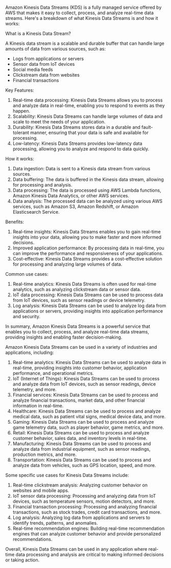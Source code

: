 Amazon Kinesis Data Streams (KDS) is a fully managed service offered by AWS that makes it easy to collect, process, and analyze real-time data streams. Here's a breakdown of what Kinesis Data Streams is and how it works:

What is a Kinesis Data Stream?

A Kinesis data stream is a scalable and durable buffer that can handle large amounts of data from various sources, such as:

- Logs from applications or servers
- Sensor data from IoT devices
- Social media feeds
- Clickstream data from websites
- Financial transactions

Key Features:

1. Real-time data processing: Kinesis Data Streams allows you to process and analyze data in real-time, enabling you to respond to events as they happen.
2. Scalability: Kinesis Data Streams can handle large volumes of data and scale to meet the needs of your application.
3. Durability: Kinesis Data Streams stores data in a durable and fault-tolerant manner, ensuring that your data is safe and available for processing.
4. Low-latency: Kinesis Data Streams provides low-latency data processing, allowing you to analyze and respond to data quickly.

How it works:

1. Data ingestion: Data is sent to a Kinesis data stream from various sources.
2. Data buffering: The data is buffered in the Kinesis data stream, allowing for processing and analysis.
3. Data processing: The data is processed using AWS Lambda functions, Amazon Kinesis Data Analytics, or other AWS services.
4. Data analysis: The processed data can be analyzed using various AWS services, such as Amazon S3, Amazon Redshift, or Amazon Elasticsearch Service.

Benefits:

1. Real-time insights: Kinesis Data Streams enables you to gain real-time insights into your data, allowing you to make faster and more informed decisions.
2. Improved application performance: By processing data in real-time, you can improve the performance and responsiveness of your applications.
3. Cost-effective: Kinesis Data Streams provides a cost-effective solution for processing and analyzing large volumes of data.

Common use cases:

1. Real-time analytics: Kinesis Data Streams is often used for real-time analytics, such as analyzing clickstream data or sensor data.
2. IoT data processing: Kinesis Data Streams can be used to process data from IoT devices, such as sensor readings or device telemetry.
3. Log analysis: Kinesis Data Streams can be used to analyze log data from applications or servers, providing insights into application performance and security.

In summary, Amazon Kinesis Data Streams is a powerful service that enables you to collect, process, and analyze real-time data streams, providing insights and enabling faster decision-making.


Amazon Kinesis Data Streams can be used in a variety of industries and applications, including:

1. Real-time analytics: Kinesis Data Streams can be used to analyze data in real-time, providing insights into customer behavior, application performance, and operational metrics.
2. IoT (Internet of Things): Kinesis Data Streams can be used to process and analyze data from IoT devices, such as sensor readings, device telemetry, and more.
3. Financial services: Kinesis Data Streams can be used to process and analyze financial transactions, market data, and other financial information in real-time.
4. Healthcare: Kinesis Data Streams can be used to process and analyze medical data, such as patient vital signs, medical device data, and more.
5. Gaming: Kinesis Data Streams can be used to process and analyze game telemetry data, such as player behavior, game metrics, and more.
6. Retail: Kinesis Data Streams can be used to process and analyze customer behavior, sales data, and inventory levels in real-time.
7. Manufacturing: Kinesis Data Streams can be used to process and analyze data from industrial equipment, such as sensor readings, production metrics, and more.
8. Transportation: Kinesis Data Streams can be used to process and analyze data from vehicles, such as GPS location, speed, and more.

Some specific use cases for Kinesis Data Streams include:

1. Real-time clickstream analysis: Analyzing customer behavior on websites and mobile apps.
2. IoT sensor data processing: Processing and analyzing data from IoT devices, such as temperature sensors, motion detectors, and more.
3. Financial transaction processing: Processing and analyzing financial transactions, such as stock trades, credit card transactions, and more.
4. Log analysis: Analyzing log data from applications and servers to identify trends, patterns, and anomalies.
5. Real-time recommendation engines: Building real-time recommendation engines that can analyze customer behavior and provide personalized recommendations.

Overall, Kinesis Data Streams can be used in any application where real-time data processing and analysis are critical to making informed decisions or taking action.
